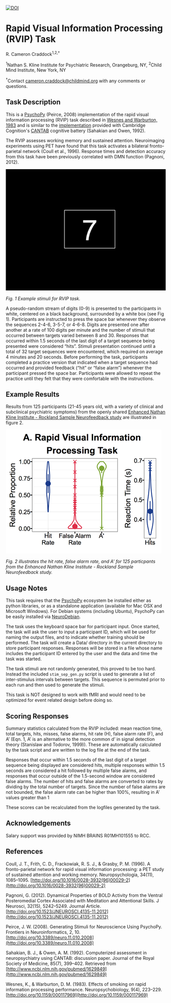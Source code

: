 [![DOI](https://zenodo.org/badge/doi/10.5281/zenodo.61453.svg)](http://dx.doi.org/10.5281/zenodo.61453)

# Rapid Visual Information Processing (RVIP) Task

R. Cameron Craddock<sup>1,2,†</sup>

<sup>1</sup>Nathan S. Kline Institute for Psychiatric Research, Orangeburg, NY, <sup>2</sup>Child Mind Institute, New York, NY

<sup>†</sup>Contact [cameron.craddock@childmind.org](mailto:cameron.craddock@childmind.org) with any comments or questions.

## Task Description

This is a [PsychoPy](http://www.psychopy.org/) (Peirce, 2008) implementation of the rapid visual information processing (RVIP) task described in [Wesnes and Warburton, 1983](http://www.ncbi.nlm.nih.gov/pubmed/6425892) and is similar to the [implementation](http://www.cambridgecognition.com/tests/rapid-visual-information-processing-rvp) provided with Cambridge Cognition's [CANTAB](http://www.cambridgecognition.com/) cognitive battery (Sahakian and Owen, 1992).

The RVIP assesses working memory and sustained attention. Neuroimaging experiments using PET have found that this task activates a bilateral fronto-parietal network (Coull et al., 1996). Response times and detection accuracy from this task have been previously correlated with DMN function (Pagnoni, 2012). 

![Fig. 1 Example stimuli for RVIP task.](rvip_stim.png?raw=true "Fig. 1 Example stimuli for RVIP task.")

*Fig. 1 Example stimuli for RVIP task.*

A pseudo-random stream of digits (0-9) is presented to the participants in white, centered on a black background, surrounded by a white box (see Fig 1). Participants are instructed to press the space bar whenever they observe the sequences 2-4-6, 3-5-7, or 4-6-8. Digits are presented one after another at a rate of 100 digits per minute and the number of stimuli that occurred between targets varied between 8 and 30. Responses that occurred within 1.5 seconds of the last digit of a target sequence being presented were considered “hits”. Stimuli presentation continued until a total of 32 target sequences were encountered, which required on average 4 minutes and 20 seconds. Before performing the task, participants completed a practice version that indicated when a target sequence had occurred and provided feedback (“hit” or “false alarm”) whenever the participant pressed the space bar. Participants were allowed to repeat the practice until they felt that they were comfortable with the instructions.

## Example Results

Results from 125 participants (21-45 years old, with a variety of clinical and subclinical psychiatric symptoms)  from the openly shared [Enhanced Nathan Kline Institute - Rockland Sample Neurofeedback study](http://fcon_1000.projects.nitrc.org/indi/enhanced/) are illustrated in figure 2.

![Fig. 2 illustrates the hit rate, false alarm rate, and A' for 125 particpants from the Enhanced Nathan Kline Institute - Rockland Sample Neurofeedback study](rvip_performance.png?raw=true "Fig. 2 illustrates the hit rate, false alarm rate, and A' for 125 particpants from the Enhanced Nathan Kline Institute - Rockland Sample Neurofeedback study.")

*Fig. 2 illustrates the hit rate, false alarm rate, and A' for 125 particpants from the Enhanced Nathan Kline Institute - Rockland Sample Neurofeedback study.*


## Usage Notes

This task requires that the [PsychoPy](http://www.psychopy.org/) ecosystem be installed either as python libraries, or as a standalone application (available for Mac OSX and Microsoft Windows). For Debian systems (including Ubuntu), PsychoPy can be easily installed via [NeuroDebian](http://neuro.debian.net/pkgs/psychopy.html?highlight=psychopy).

The task uses the keyboard space bar for participant input. Once started, the task will ask the user to input a participant ID, which will be used for naming the output files, and to indicate whether training should be performed. The task will create a Data/ directory in the current directory to store participant responses. Responses will be stored in a file whose name includes the participant ID entered by the user and the data and time the task was started.

The task stimuli are not randomly generated, this proved to be too hard. Instead the included ```stim_sep_gen.py``` script is used to generate a list of inter-stimulus intervals between targets. This sequence is permuted prior to each run and then used to generate the stimuli.

This task is NOT designed to work with fMRI and would need to be optimized for event related design before doing so.

## Scoring Responses

Summary statistics calculated from the RVIP included: mean reaction time, total targets, hits, misses, false alarms, hit rate (H), false alarm rate (F), and A’ (Eqn. 1, A’ is an alternative to the more common d’ in signal detection theory (Stanislaw and Todorov, 1999)). These are automatically calculated by the task script and are written to the log file at the end of the task. 

Responses that occur within 1.5 seconds of the last digit of a target sequence being displayed are considered hits, multiple responses within 1.5 seconds are considered a hit followed by multiple false alarms, and responses that occur outside of the 1.5-second window are considered false alarms. The number of hits and false alarms are converted to rates by dividing by the total number of targets. Since the number of false alarms are not bounded, the false alarm rate can be higher than 100%, resulting in A’ values greater than 1

These scores can be recalculated from the logfiles generated by the task.

## Acknowledgements
Salary support was provided by NIMH BRAINS R01MH101555 to RCC.

## References

Coull, J. T., Frith, C. D., Frackowiak, R. S. J., & Grasby, P. M. (1996). A fronto-parietal network for rapid visual information processing: a PET study of sustained attention and working memory. Neuropsychologia, 34(11), 1085–1095. [http://doi.org/10.1016/0028-3932(96)00029-2](http://doi.org/10.1016/0028-3932(96)00029-2)

Pagnoni, G. (2012). Dynamical Properties of BOLD Activity from the Ventral Posteromedial Cortex Associated with Meditation and Attentional Skills. J Neurosci, 32(15), 5242–5249. Journal Article. [http://doi.org/10.1523/JNEUROSCI.4135-11.2012](http://doi.org/10.1523/JNEUROSCI.4135-11.2012)

Peirce, J. W. (2008). Generating Stimuli for Neuroscience Using PsychoPy. Frontiers in Neuroinformatics, 2, 10. [http://doi.org/10.3389/neuro.11.010.2008](http://doi.org/10.3389/neuro.11.010.2008)

Sahakian, B. J., & Owen, A. M. (1992). Computerized assessment in neuropsychiatry using CANTAB: discussion paper. Journal of the Royal Society of Medicine, 85(7), 399–402. Retrieved from [http://www.ncbi.nlm.nih.gov/pubmed/1629849](http://www.ncbi.nlm.nih.gov/pubmed/1629849)

Wesnes, K., & Warburton, D. M. (1983). Effects of smoking on rapid information processing performance. Neuropsychobiology, 9(4), 223–229. [http://doi.org/10.1159/000117969](http://doi.org/10.1159/000117969)


